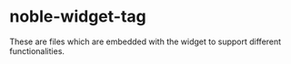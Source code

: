# noble-widget-tag
These are files which are embedded with the widget to support different functionalities.
